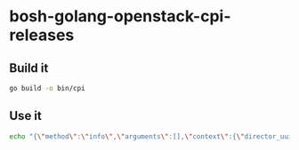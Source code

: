 # bosh-golang-openstack-cpi-releases

## Build it

```bash
go build -o bin/cpi
```

## Use it

```bash
echo "{\"method\":\"info\",\"arguments\":[],\"context\":{\"director_uuid\":\"ad0d986f-7712-439d-8e07-eb09602239e4\",\"request_id\":\"cpi-269726\",\"vm\":{\"stemcell\":{\"api_version\":3}}}}" | ./bin/cpi -configFile=local/default_config.json
```